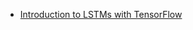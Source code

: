 - [Introduction to LSTMs with TensorFlow](https://www.oreilly.com/ideas/introduction-to-lstms-with-tensorflow)